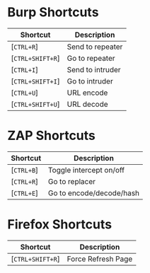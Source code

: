 ﻿# Burp Shortcuts

| **Shortcut** | **Description** |
| ---------------- | ---------------- |
| [`CTRL+R`] | Send to repeater |
| [`CTRL+SHIFT+R`] | Go to repeater |
| [`CTRL+I`] | Send to intruder |
| [`CTRL+SHIFT+I`] | Go to intruder |
| [`CTRL+U`] | URL encode |
| [`CTRL+SHIFT+U`] | URL decode |

# ZAP Shortcuts

| **Shortcut** | **Description** |
| ------------ | ------------------------ |
| [`CTRL+B`] | Toggle intercept on/off |
| [`CTRL+R`] | Go to replacer |
| [`CTRL+E`] | Go to encode/decode/hash |

# Firefox Shortcuts

| **Shortcut** | **Description** |
| ---------------- | ------------------ |
| [`CTRL+SHIFT+R`] | Force Refresh Page |
